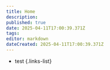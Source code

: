 ```yaml
---
title: Home
description: 
published: true
date: 2025-04-11T17:00:39.371Z
tags: 
editor: markdown
dateCreated: 2025-04-11T17:00:39.371Z
---
```


- test {.links-list}